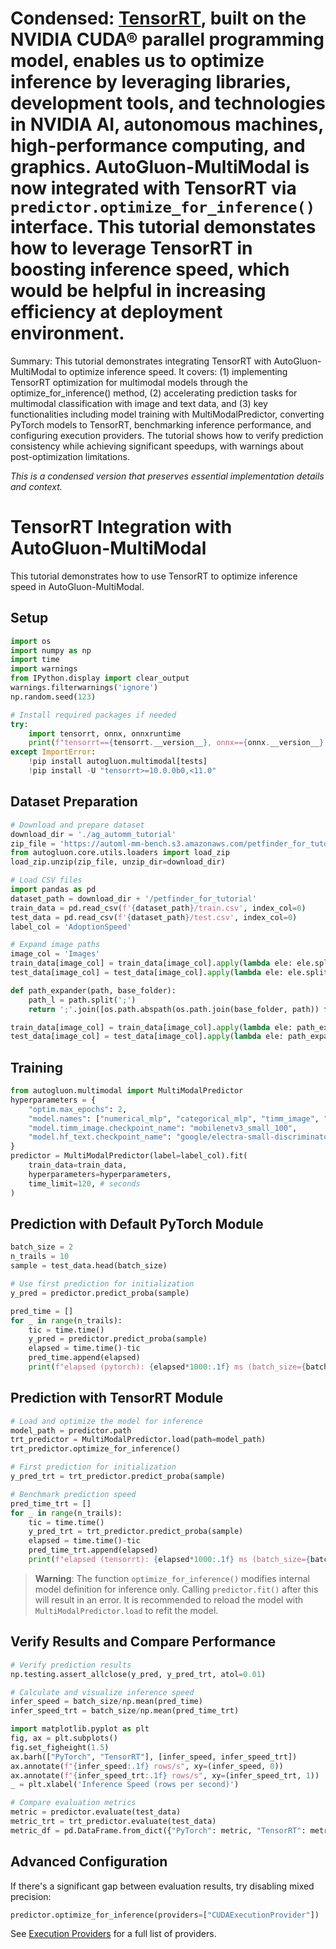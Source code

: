 # Condensed: [TensorRT](https://developer.nvidia.com/tensorrt), built on the NVIDIA CUDA® parallel programming model, enables us to optimize inference by leveraging libraries, development tools, and technologies in NVIDIA AI, autonomous machines, high-performance computing, and graphics. AutoGluon-MultiModal is now integrated with TensorRT via `predictor.optimize_for_inference()` interface. This tutorial demonstates how to leverage TensorRT in boosting inference speed, which would be helpful in increasing efficiency at deployment environment.

Summary: This tutorial demonstrates integrating TensorRT with AutoGluon-MultiModal to optimize inference speed. It covers: (1) implementing TensorRT optimization for multimodal models through the optimize_for_inference() method, (2) accelerating prediction tasks for multimodal classification with image and text data, and (3) key functionalities including model training with MultiModalPredictor, converting PyTorch models to TensorRT, benchmarking inference performance, and configuring execution providers. The tutorial shows how to verify prediction consistency while achieving significant speedups, with warnings about post-optimization limitations.

*This is a condensed version that preserves essential implementation details and context.*

# TensorRT Integration with AutoGluon-MultiModal

This tutorial demonstrates how to use TensorRT to optimize inference speed in AutoGluon-MultiModal.

## Setup

```python
import os
import numpy as np
import time
import warnings
from IPython.display import clear_output
warnings.filterwarnings('ignore')
np.random.seed(123)

# Install required packages if needed
try:
    import tensorrt, onnx, onnxruntime
    print(f"tensorrt=={tensorrt.__version__}, onnx=={onnx.__version__}, onnxruntime=={onnxruntime.__version__}")
except ImportError:
    !pip install autogluon.multimodal[tests]
    !pip install -U "tensorrt>=10.0.0b0,<11.0"
```

## Dataset Preparation

```python
# Download and prepare dataset
download_dir = './ag_automm_tutorial'
zip_file = 'https://automl-mm-bench.s3.amazonaws.com/petfinder_for_tutorial.zip'
from autogluon.core.utils.loaders import load_zip
load_zip.unzip(zip_file, unzip_dir=download_dir)

# Load CSV files
import pandas as pd
dataset_path = download_dir + '/petfinder_for_tutorial'
train_data = pd.read_csv(f'{dataset_path}/train.csv', index_col=0)
test_data = pd.read_csv(f'{dataset_path}/test.csv', index_col=0)
label_col = 'AdoptionSpeed'

# Expand image paths
image_col = 'Images'
train_data[image_col] = train_data[image_col].apply(lambda ele: ele.split(';')[0])
test_data[image_col] = test_data[image_col].apply(lambda ele: ele.split(';')[0])

def path_expander(path, base_folder):
    path_l = path.split(';')
    return ';'.join([os.path.abspath(os.path.join(base_folder, path)) for path in path_l])

train_data[image_col] = train_data[image_col].apply(lambda ele: path_expander(ele, base_folder=dataset_path))
test_data[image_col] = test_data[image_col].apply(lambda ele: path_expander(ele, base_folder=dataset_path))
```

## Training

```python
from autogluon.multimodal import MultiModalPredictor
hyperparameters = {
    "optim.max_epochs": 2,
    "model.names": ["numerical_mlp", "categorical_mlp", "timm_image", "hf_text", "fusion_mlp"],
    "model.timm_image.checkpoint_name": "mobilenetv3_small_100",
    "model.hf_text.checkpoint_name": "google/electra-small-discriminator",
}
predictor = MultiModalPredictor(label=label_col).fit(
    train_data=train_data,
    hyperparameters=hyperparameters,
    time_limit=120, # seconds
)
```

## Prediction with Default PyTorch Module

```python
batch_size = 2
n_trails = 10
sample = test_data.head(batch_size)

# Use first prediction for initialization
y_pred = predictor.predict_proba(sample)

pred_time = []
for _ in range(n_trails):
    tic = time.time()
    y_pred = predictor.predict_proba(sample)
    elapsed = time.time()-tic
    pred_time.append(elapsed)
    print(f"elapsed (pytorch): {elapsed*1000:.1f} ms (batch_size={batch_size})")
```

## Prediction with TensorRT Module

```python
# Load and optimize the model for inference
model_path = predictor.path
trt_predictor = MultiModalPredictor.load(path=model_path)
trt_predictor.optimize_for_inference()

# First prediction for initialization
y_pred_trt = trt_predictor.predict_proba(sample)

# Benchmark prediction speed
pred_time_trt = []
for _ in range(n_trails):
    tic = time.time()
    y_pred_trt = trt_predictor.predict_proba(sample)
    elapsed = time.time()-tic
    pred_time_trt.append(elapsed)
    print(f"elapsed (tensorrt): {elapsed*1000:.1f} ms (batch_size={batch_size})")
```

> **Warning**: The function `optimize_for_inference()` modifies internal model definition for inference only. Calling `predictor.fit()` after this will result in an error. It is recommended to reload the model with `MultiModalPredictor.load` to refit the model.

## Verify Results and Compare Performance

```python
# Verify prediction results
np.testing.assert_allclose(y_pred, y_pred_trt, atol=0.01)

# Calculate and visualize inference speed
infer_speed = batch_size/np.mean(pred_time)
infer_speed_trt = batch_size/np.mean(pred_time_trt)

import matplotlib.pyplot as plt
fig, ax = plt.subplots()
fig.set_figheight(1.5)
ax.barh(["PyTorch", "TensorRT"], [infer_speed, infer_speed_trt])
ax.annotate(f"{infer_speed:.1f} rows/s", xy=(infer_speed, 0))
ax.annotate(f"{infer_speed_trt:.1f} rows/s", xy=(infer_speed_trt, 1))
_ = plt.xlabel('Inference Speed (rows per second)')

# Compare evaluation metrics
metric = predictor.evaluate(test_data)
metric_trt = trt_predictor.evaluate(test_data)
metric_df = pd.DataFrame.from_dict({"PyTorch": metric, "TensorRT": metric_trt})
```

## Advanced Configuration

If there's a significant gap between evaluation results, try disabling mixed precision:

```python
predictor.optimize_for_inference(providers=["CUDAExecutionProvider"])
```

See [Execution Providers](https://onnxruntime.ai/docs/execution-providers/) for a full list of providers.